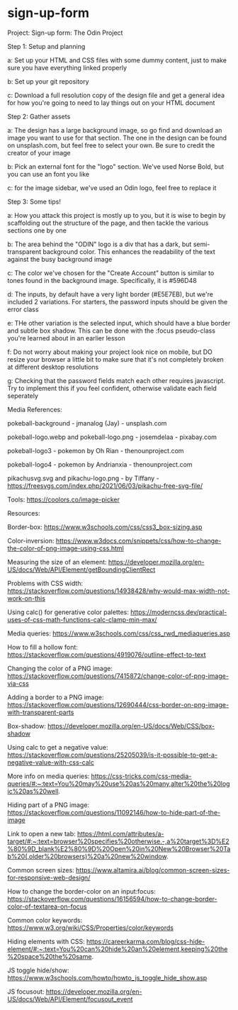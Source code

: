 # sign-up-form

Project: Sign-up form: The Odin Project



Step 1: Setup and planning

a: Set up your HTML and CSS files with some dummy content, just to make sure you have everything linked properly

b: Set up your git repository

c: Download a full resolution copy of the design file and get a general idea for how you're going to need to lay things out on your HTML document



Step 2: Gather assets

a: The design has a large background image, so go find and download an image you want to use for that section. The one in the design can be found on unsplash.com, but feel free to select your own. Be sure to credit the creator of your image

b: Pick an external font for the "logo" section. We've used Norse Bold, but  you can use an font you like

c: for the image sidebar, we've used an Odin logo, feel free to replace it



Step 3: Some tips!

a: How you attack this project is mostly up to you, but it is wise to begin by scaffolding out the structure of the page, and then tackle the various sections one by one

b: The area behind the "ODIN" logo is a div that has a dark, but semi-transparent background color. This enhances the readability of the text against the busy background image

c: The color we've chosen for the "Create Account" button is similar to tones found in the background image. Specifically, it is #596D48

d: The inputs, by default have a very light border (#E5E7EB), but we're included 2 variations. For starters, the password inputs should be given the error class

e: THe other variation is the selected input, which should have a blue border and subtle box shadow. This can be done with the :focus pseudo-class you're learned about in an earlier lesson

f: Do not worry about making your project look nice on mobile, but DO resize your browser a little bit to make sure that it's not completely broken at different desktop resolutions

g: Checking that the password fields match each other requires javascript. Try to implement this if you feel confident, otherwise validate each field seperately



Media References:

pokeball-background - jmanalog (Jay) - unsplash.com

pokeball-logo.webp and pokeball-logo.png - josemdelaa - pixabay.com

pokeball-logo3 - pokemon by Oh Rian - thenounproject.com

pokeball-logo4 - pokemon by Andrianxia - thenounproject.com

pikachusvg.svg and pikachu-logo.png - by Tiffany - https://freesvgs.com/index.php/2021/06/03/pikachu-free-svg-file/


Tools: 
https://coolors.co/image-picker


Resources: 

Border-box: 
https://www.w3schools.com/css/css3_box-sizing.asp 

Color-inversion: 
https://www.w3docs.com/snippets/css/how-to-change-the-color-of-png-image-using-css.html

Measuring the size of an element: 
https://developer.mozilla.org/en-US/docs/Web/API/Element/getBoundingClientRect

Problems with CSS width:
https://stackoverflow.com/questions/14938428/why-would-max-width-not-work-on-this

Using calc() for generative color palettes: 
https://moderncss.dev/practical-uses-of-css-math-functions-calc-clamp-min-max/

Media queries: 
https://www.w3schools.com/css/css_rwd_mediaqueries.asp

How to fill a hollow font: 
https://stackoverflow.com/questions/4919076/outline-effect-to-text

Changing the color of a PNG image:
https://stackoverflow.com/questions/7415872/change-color-of-png-image-via-css

Adding a border to a PNG image:
https://stackoverflow.com/questions/12690444/css-border-on-png-image-with-transparent-parts

Box-shadow:
https://developer.mozilla.org/en-US/docs/Web/CSS/box-shadow

Using calc to get a negative value: 
https://stackoverflow.com/questions/25205039/is-it-possible-to-get-a-negative-value-with-css-calc

More info on media queries:
https://css-tricks.com/css-media-queries/#:~:text=You%20may%20use%20as%20many,alter%20the%20logic%20as%20well.

Hiding part of a PNG image: 
https://stackoverflow.com/questions/11092146/how-to-hide-part-of-the-image

Link to open a new tab:
https://html.com/attributes/a-target/#:~:text=browser%20specifies%20otherwise.-,a%20target%3D%E2%80%9D_blank%E2%80%9D%20Open%20in%20New%20Browser%20Tab%20(,older%20browsers)%20a%20new%20window.

Common screen sizes:
https://www.altamira.ai/blog/common-screen-sizes-for-responsive-web-design/

How to change the border-color on an input:focus:
https://stackoverflow.com/questions/16156594/how-to-change-border-color-of-textarea-on-focus

Common color keywords:
https://www.w3.org/wiki/CSS/Properties/color/keywords

Hiding elements with CSS:
https://careerkarma.com/blog/css-hide-element/#:~:text=You%20can%20hide%20an%20element,keeping%20the%20space%20the%20same.

JS toggle hide/show:
https://www.w3schools.com/howto/howto_js_toggle_hide_show.asp

JS focusout:
https://developer.mozilla.org/en-US/docs/Web/API/Element/focusout_event